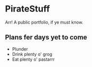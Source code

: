 # PirateStuff
Arr!  A public portfolio, if ye must know.

## Plans fer days yet to come

+ Plunder
+ Drink plenty o' grog
+ Eat plenty o' pastarrr
